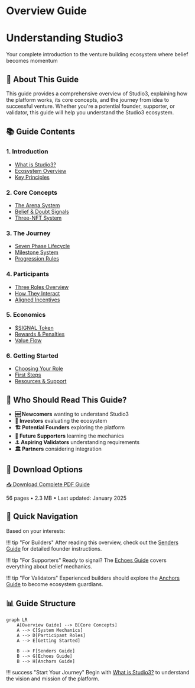 # Overview Guide

<div class="hero-section">
<h1>Understanding Studio3</h1>
<p class="hero-subtitle">Your complete introduction to the venture building ecosystem where belief becomes momentum</p>
</div>

## 📖 About This Guide

This guide provides a comprehensive overview of Studio3, explaining how the platform works, its core concepts, and the journey from idea to successful venture. Whether you're a potential founder, supporter, or validator, this guide will help you understand the Studio3 ecosystem.

## 📚 Guide Contents

<div class="grid">
<div class="arena-card" markdown="1">

### 1. Introduction
- <a href="what-is-studio3/">What is Studio3?</a>
- <a href="ecosystem-overview/">Ecosystem Overview</a>
- <a href="key-principles/">Key Principles</a>

</div>

<div class="arena-card" markdown="1">

### 2. Core Concepts
- <a href="arena-system/">The Arena System</a>
- <a href="belief-signals/">Belief & Doubt Signals</a>
- <a href="nft-system/">Three-NFT System</a>

</div>

<div class="arena-card" markdown="1">

### 3. The Journey
- <a href="seven-phases/">Seven Phase Lifecycle</a>
- <a href="milestones/">Milestone System</a>
- <a href="progression/">Progression Rules</a>

</div>

<div class="arena-card" markdown="1">

### 4. Participants
- <a href="roles-overview/">Three Roles Overview</a>
- <a href="interactions/">How They Interact</a>
- <a href="incentives/">Aligned Incentives</a>

</div>

<div class="arena-card" markdown="1">

### 5. Economics
- <a href="signal-token/">$SIGNAL Token</a>
- <a href="rewards-system/">Rewards & Penalties</a>
- <a href="value-flow/">Value Flow</a>

</div>

<div class="arena-card" markdown="1">

### 6. Getting Started
- <a href="choosing-role/">Choosing Your Role</a>
- <a href="first-steps/">First Steps</a>
- <a href="resources/">Resources & Support</a>

</div>
</div>

## 🎯 Who Should Read This Guide?

- **🆕 Newcomers** wanting to understand Studio3
- **💼 Investors** evaluating the ecosystem
- **🏗️ Potential Founders** exploring the platform
- **📡 Future Supporters** learning the mechanics
- **⚓ Aspiring Validators** understanding requirements
- **🏛️ Partners** considering integration

## 📄 Download Options

<div class="download-section">
<a href="../pdf/studio3-overview-guide.pdf" class="md-button md-button--primary">
📥 Download Complete PDF Guide
</a>
<p>56 pages • 2.3 MB • Last updated: January 2025</p>
</div>

## 🚀 Quick Navigation

Based on your interests:

!!! tip "For Builders"
    After reading this overview, check out the [Senders Guide](../senders-guide/) for detailed founder instructions.

!!! tip "For Supporters"
    Ready to signal? The [Echoes Guide](../echoes-guide/) covers everything about belief mechanics.

!!! tip "For Validators"
    Experienced builders should explore the [Anchors Guide](../anchors-guide/) to become ecosystem guardians.

## 📊 Guide Structure

```mermaid
graph LR
    A[Overview Guide] --> B[Core Concepts]
    A --> C[System Mechanics]
    A --> D[Participant Roles]
    A --> E[Getting Started]
    
    B --> F[Senders Guide]
    B --> G[Echoes Guide]
    B --> H[Anchors Guide]
```

!!! success "Start Your Journey"
    Begin with [What is Studio3?](what-is-studio3/) to understand the vision and mission of the platform.